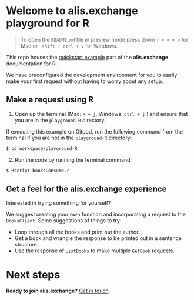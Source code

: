 # Welcome to alis.exchange playground for R

> To open the `README.md` file in preview mode press down `⇧ + ⌘ + v` for Mac or ` shift + ctrl + v` for Windows.

This repo houses the [quickstart example](https://docs.alis.exchange/getting-started/quick-start.html) part of the **alis.exchange** documentation for R.

We have preconfigured the development environment for you to easily make your first request without having to worry about any setup.

## Make a request using R

1. Open up the terminal (Mac: `⌘ + j`, Windows: `ctrl + j` ) and ensure that you are in the `playground-R` directory.

If executing this example on Gitpod, run the following command from the terminal if you are not in the `playground-R` directory:

```bash
$ cd workspace/playground-R
```

2. Run the code by running the terminal command:

```bash
$ Rscript booksConsume.r
```
## Get a feel for the **alis.exchange** experience

Interested in trying something for yourself?

We suggest creating your own function and incorporating a request to the `BooksClient`. Some suggestions of things to try:

* Loop through all the books and print out the author.
* Get a book and wrangle the response to be printed out in a sentence structure.
* Use the response of `ListBooks` to make multiple `GetBook` requests.

# Next steps

**Ready to join alis.exchange?** [Get in touch](https://alis.exchange/signup).